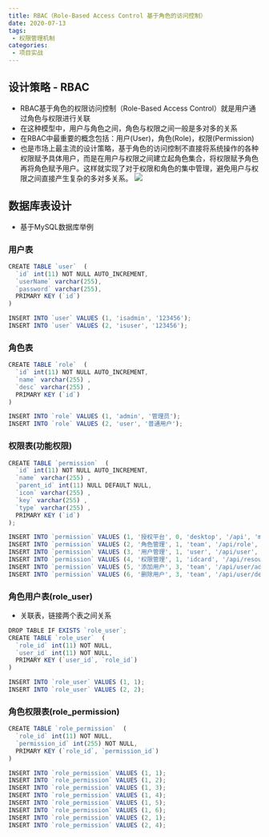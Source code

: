 ```yaml
---
title: RBAC（Role-Based Access Control 基于角色的访问控制）
date: 2020-07-13
tags:
 - 权限管理机制
categories:
 - 项目实战
---
```


## 设计策略 - RBAC
- RBAC基于角色的权限访问控制（Role-Based Access Control）就是用户通过角色与权限进行关联
- 在这种模型中，用户与角色之间，角色与权限之间一般是多对多的关系
- 在RBAC中最重要的概念包括：用户(User)，角色(Role)，权限(Permission)
- 也是市场上最主流的设计策略，基于角色的访问控制不直接将系统操作的各种权限赋予具体用户，而是在用户与权限之间建立起角色集合，将权限赋予角色再将角色赋予用户。这样就实现了对于权限和角色的集中管理，避免用户与权限之间直接产生复杂的多对多关系。
![](http://img.zhufengpeixun.cn/rbacimage.jpg)


## 数据库表设计
- 基于MySQL数据库举例
### 用户表
```javascript
CREATE TABLE `user`  (
  `id` int(11) NOT NULL AUTO_INCREMENT,
  `userName` varchar(255),
  `password` varchar(255),
  PRIMARY KEY (`id`) 
)

INSERT INTO `user` VALUES (1, 'isadmin', '123456');
INSERT INTO `user` VALUES (2, 'isuser', '123456');

```
### 角色表
```javascript
CREATE TABLE `role`  (
  `id` int(11) NOT NULL AUTO_INCREMENT,
  `name` varchar(255) ,
  `desc` varchar(255) ,
  PRIMARY KEY (`id`) 
) 

INSERT INTO `role` VALUES (1, 'admin', '管理员');
INSERT INTO `role` VALUES (2, 'user', '普通用户');

```
### 权限表(功能权限)
```javascript
CREATE TABLE `permission`  (
  `id` int(11) NOT NULL AUTO_INCREMENT,
  `name` varchar(255) ,
  `parent_id` int(11) NULL DEFAULT NULL,
  `icon` varchar(255) ,
  `key` varchar(255) ,
  `type` varchar(255) ,
  PRIMARY KEY (`id`) 
);

INSERT INTO `permission` VALUES (1, '授权平台', 0, 'desktop', '/api', 'menu');
INSERT INTO `permission` VALUES (2, '角色管理', 1, 'team', '/api/role', 'menu');
INSERT INTO `permission` VALUES (3, '用户管理', 1, 'user', '/api/user', 'menu');
INSERT INTO `permission` VALUES (4, '权限管理', 1, 'idcard', '/api/resource', 'menu');
INSERT INTO `permission` VALUES (5, '添加用户', 3, 'team', '/api/user/add', 'button');
INSERT INTO `permission` VALUES (6, '删除用户', 3, 'team', '/api/user/delete', 'button');

```
### 角色用户表(role_user)
- 关联表，链接两个表之间关系
```javascript
DROP TABLE IF EXISTS `role_user`;
CREATE TABLE `role_user`  (
  `role_id` int(11) NOT NULL,
  `user_id` int(11) NOT NULL,
  PRIMARY KEY (`user_id`, `role_id`) 
) 

INSERT INTO `role_user` VALUES (1, 1);
INSERT INTO `role_user` VALUES (2, 2);
```
### 角色权限表(role_permission)
```javascript
CREATE TABLE `role_permission`  (
  `role_id` int(11) NOT NULL,
  `permission_id` int(255) NOT NULL,
  PRIMARY KEY (`role_id`, `permission_id`) 
) 

INSERT INTO `role_permission` VALUES (1, 1);
INSERT INTO `role_permission` VALUES (1, 2);
INSERT INTO `role_permission` VALUES (1, 3);
INSERT INTO `role_permission` VALUES (1, 4);
INSERT INTO `role_permission` VALUES (1, 5);
INSERT INTO `role_permission` VALUES (1, 6);
INSERT INTO `role_permission` VALUES (2, 1);
INSERT INTO `role_permission` VALUES (2, 4);
```
